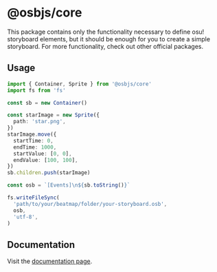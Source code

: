 # @osbjs/core

This package contains only the functionality necessary to define osu! storyboard elements, but it should be enough for you to create a simple storyboard. For more functionality, check out other official packages.

## Usage

```ts
import { Container, Sprite } from '@osbjs/core'
import fs from 'fs'

const sb = new Container()

const starImage = new Sprite({
  path: 'star.png',
})
starImage.move({
  startTime: 0,
  endTime: 1000,
  startValue: [0, 0],
  endValue: [100, 100],
})
sb.children.push(starImage)

const osb = `[Events]\n${sb.toString()}`

fs.writeFileSync(
  'path/to/your/beatmap/folder/your-storyboard.osb',
  osb,
  'utf-8',
)
```

## Documentation

Visit the [documentation page](https://osbjs.vercel.app).
